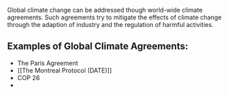 Global climate change can be addressed though world-wide climate agreements.
Such agreements try to mitigate the effects of climate change through the adaption of industry and the regulation of harmful activities.

## Examples of Global Climate Agreements:
- The Paris Agreement
- [[The Montreal Protocol (DATE)]]
- COP 26
- 